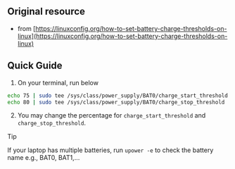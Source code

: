 ## Original resource 
- from [https://linuxconfig.org/how-to-set-battery-charge-thresholds-on-linux](https://linuxconfig.org/how-to-set-battery-charge-thresholds-on-linux)

## Quick Guide

1. On your terminal, run below
```bash
echo 75 | sudo tee /sys/class/power_supply/BAT0/charge_start_threshold
echo 80 | sudo tee /sys/class/power_supply/BAT0/charge_stop_threshold
```

2. You may change the percentage for `charge_start_threshold` and `charge_stop_threshold`.

> [!TIP]
> If your laptop has multiple batteries, run `upower -e` to check the battery name e.g., BAT0, BAT1,...

